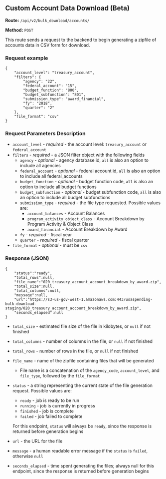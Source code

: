 ## Custom Account Data Download (Beta)
**Route:** `/api/v2/bulk_download/accounts/`

**Method:** `POST`

This route sends a request to the backend to begin generating a zipfile of accounts data in CSV form for download.

### Request example

```
{
    "account_level": "treasury_account",
    "filters": {
        "agency": "22",
        "federal_account": "15",
        "budget_function": "800",
        "budget_subfunction": "801",
        "submission_type": "award_financial",
        "fy": "2018",
        "quarter": "2"
    },
    "file_format": "csv"
}
```

### Request Parameters Description
* `account_level` - *required* - the account level: `treasury_account` or `federal_account`
* `filters` - *required* - a JSON filter object with the following fields
    * `agency` - *optional* - agency database id, `all` is also an option to include all agencies
    * `federal_account` - *optional* - federal account id, `all` is also an option to include all federal_accounts
    * `budget_function` - *optional* - budget function code, `all` is also an option to include all budget functions
    * `budget_subfunction` - *optional* - budget subfunction code, `all` is also an option to include all budget subfunctions
    * `submission_type` - *required* - the file type requested. Possible values are:
        * `account_balances` - Account Balances
        * `program_activity_object_class` - Account Breakdown by Program Activity & Object Class
        * `award_financial` - Account Breakdown by Award
    * `fy` - *required* - fiscal year
    * `quarter` - *required* - fiscal quarter
* `file_format` - *optional* - must be `csv`

### Response (JSON)

```
{
    "status":"ready",
    "total_rows":null,
    "file_name":"020_treasury_account_account_breakdown_by_award.zip",
    "total_size":null,
    "total_columns":null,
    "message":null,
    "url":"https://s3-us-gov-west-1.amazonaws.com:443/usaspending-bulk-download-staging/020_treasury_account_account_breakdown_by_award.zip",
    "seconds_elapsed":null
}
```

* `total_size` - estimated file size of the file in kilobytes, or `null` if not finished
* `total_columns` - number of columns in the file, or `null` if not finished
* `total_rows` - number of rows in the file, or `null` if not finished
* `file_name` - name of the zipfile containing files that will be generated
    * File name is a concatenation of the `agency_code`, `account_level`, and `file_type`, followed by the `file_format`
* `status` - a string representing the current state of the file generation request. Possible values are:
    * `ready` - job is ready to be run
    * `running` - job is currently in progress
    * `finished` - job is complete
    * `failed` - job failed to complete

    For this endpoint, `status` will always be `ready`, since the response is returned before generation begins
* `url` - the URL for the file
* `message` - a human readable error message if the `status` is `failed`, otherwise `null`
* `seconds_elapsed` - time spent generating the files; always null for this endpoint, since the response is returned before generation begins

